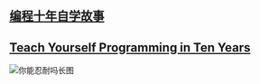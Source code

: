 ## [编程十年自学故事](https://zhuanlan.zhihu.com/p/30742986)
## [Teach Yourself Programming in Ten Years](http://norvig.com/21-days.html)
![你能忍耐吗长图](README.assets/你能忍耐吗长图.png)
